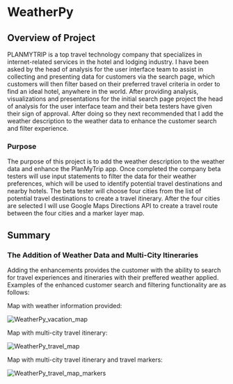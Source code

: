 # WeatherPy

## Overview of Project
PLANMYTRIP is a top travel technology company that specializes in internet-related services in the hotel and lodging industry.  I have been asked by the head of analysis for the user interface team to assist in collecting and presenting data for customers via the search page, which customers will then filter based on their preferred travel criteria in order to find an ideal hotel, anywhere in the world.  After providing analysis, visualizations and presentations for the initial search page project the head of analysis for the user interface team and their beta testers have given their sign of approval.  After doing so they next recommended that I add the weather description to the weather data to enhance the customer search and filter experience.

### Purpose
The purpose of this project is to add the weather description to the weather data and enhance the PlanMyTrip app.  Once completed the company beta testers will use input statements to filter the data for their weather preferences, which will be used to identify potential travel destinations and nearby hotels.  The beta tester will choose four cities from the list of potential travel destinations to create a travel itinerary. After the four cities are selected I will use Google Maps Directions API to create a travel route between the four cities and a marker layer map.

## Summary

### The Addition of Weather Data and Multi-City Itineraries
Adding the enhancements provides the customer with the ability to search for travel experiences and itineraries with their preffered weather applied.  Examples of the enhanced customer search and filtering functionality are as follows:

Map with weather information provided:

![WeatherPy_vacation_map](https://raw.githubusercontent.com/JBro-Birds/PyBer_Analysis/Vacation_Search/WeatherPy_vacation_map.png)

Map with multi-city travel itinerary:

![WeatherPy_travel_map](https://raw.githubusercontent.com/JBro-Birds/PyBer_Analysis/master/Vacation_Itineray/WeatherPy_travel_map.png)

Map with multi-city travel itinerary and travel markers:

![WeatherPy_travel_map_markers](https://raw.githubusercontent.com/JBro-Birds/PyBer_Analysis/master/Vacation_Itineray/WeatherPy_travel_map_markers.png)

